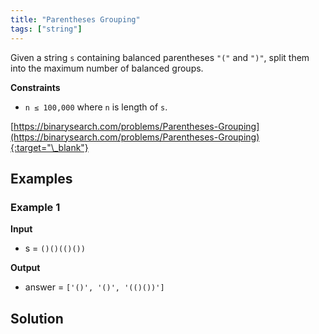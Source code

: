 ```yaml
---
title: "Parentheses Grouping"
tags: ["string"]
---
```


Given a string `s` containing balanced parentheses `"("` and `")"`, split them into the maximum number of balanced groups.

**Constraints**

- `n ≤ 100,000` where `n` is length of `s`.

[https://binarysearch.com/problems/Parentheses-Grouping](https://binarysearch.com/problems/Parentheses-Grouping){:target="\_blank"}

## Examples

### Example 1

**Input**

- s = `()()(()())`

**Output**

- answer = `['()', '()', '(()())']`

## Solution

<script src="https://gist.github.com/yaeba/16da7be5123724fcf6eccc25581cef5a.js?file=Parentheses-Grouping.py"></script>
